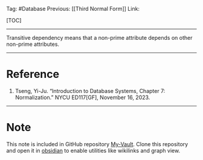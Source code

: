 Tag: #Database 
Previous: [[Third Normal Form]]
Link: 

[TOC]

---

Transitive dependency means that a non-prime attribute depends on other non-prime attributes.

---

# Reference

1. Tseng, Yi-Ju. “Introduction to Database Systems, Chapter 7: Normalization.” NYCU ED117[GF], November 16, 2023.

---

# Note

This note is included in GitHub repository [My-Vault](https://github.com/LittleD3092/My-Vault.git). Clone this repository and open it in [obsidian](https://obsidian.md/) to enable utilities like wikilinks and graph view.